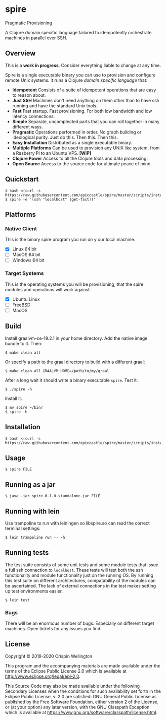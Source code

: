 # spire

Pragmatic Provisioning

A Clojure domain specific language tailored to idempotently orchestrate machines in parallel over SSH.

## Overview

This is a **work in progress**. Consider everything liable to change at any time.

Spire is a single executable binary you can use to provision and configure remote Unix systems. It runs a Clojure _domain specific language_ that:

 * **Idempotent** Consists of a suite of idempotent operations that are easy to reason about.
 * **Just SSH** Machines don't need anything on them other than to have ssh running and have the standard Unix tools.
 * **Fast** Fast startup. Fast provisioning. For both low bandwidth and low latency connections.
 * **Simple** Separate, uncomplected parts that you can roll together in many different ways.
 * **Pragmatic** Operations performed in order. No graph building or ideological purity. Just do this. Then this. Then this.
 * **Easy Installation** Distributed as a single executable binary.
 * **Multiple Platforms** Can be used to provision any UNIX like system, from a Rasberry Pi to an Ubuntu VPS. **[WIP]**
 * **Clojure Power** Access to all the Clojure tools and data processing.
 * **Open Source** Access to the source code for ultimate peace of mind.

## Quickstart

    $ bash <(curl -s https://raw.githubusercontent.com/epiccastle/spire/master/scripts/install)
    $ spire -e '(ssh "localhost" (get-fact))'

## Platforms

### Native Client

This is the binary spire program you run on y our local machine.

 * [X] Linux 64 bit
 * [ ] MacOS 64 bit
 * [ ] Windows 64 bit

### Target Systems

This is the operating systems you will be provisioning, that the spire modules and operations will work against.

 * [X] Ubuntu Linux
 * [ ] FreeBSD
 * [ ] MacOS

## Build

Install graalvm-ce-19.2.1 in your home directory. Add the native image bundle to it. Then:

    $ make clean all

Or specify a path to the graal directory to build with a different graal:

    $ make clean all GRAALVM_HOME=/path/to/my/graal

After a long wait it should write a binary executable `spire`. Test it.

    $ ./spire -h

Install it.

    $ mv spire ~/bin/
    $ spire -h

## Installation

    $ bash <(curl -s https://raw.githubusercontent.com/epiccastle/spire/master/scripts/install)

## Usage

    $ spire FILE

## Running as a jar

    $ java -jar spire-0.1.0-standalone.jar FILE

## Running with lein

Use trampoline to run with leiningen so libspire.so can read the correct terminal settings:

    $ lein trampoline run -- -h

## Running tests

The test suite consists of some unit tests and some module tests that issue a full ssh connection to `localhost`. These tests will test both the ssh functionality and module functionality just on the running OS. By running this test suite on different architectures, compatability of the modules can be ascertained. The lack of external connections in the test makes setting up test environments easier.

    $ lein test

### Bugs

There will be an enormous number of bugs. Especially on different target machines. Open tickets for any issues you find.

## License

Copyright © 2019-2020 Crispin Wellington

This program and the accompanying materials are made available under the
terms of the Eclipse Public License 2.0 which is available at
http://www.eclipse.org/legal/epl-2.0.

This Source Code may also be made available under the following Secondary
Licenses when the conditions for such availability set forth in the Eclipse
Public License, v. 2.0 are satisfied: GNU General Public License as published by
the Free Software Foundation, either version 2 of the License, or (at your
option) any later version, with the GNU Classpath Exception which is available
at https://www.gnu.org/software/classpath/license.html.
